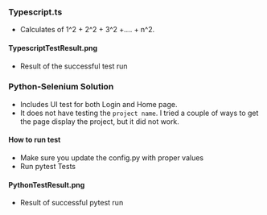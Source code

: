 ### Typescript.ts 
 * Calculates of 1^2 + 2^2 + 3^2 +.... + n^2.

 #### TypescriptTestResult.png
  * Result of the successful test run

### Python-Selenium Solution
 * Includes UI test for both Login and Home page.
 * It does not have testing the `project name`. I tried a couple of ways to get the page display the project, but it did not work.
 
  #### How to run test
  * Make sure you update the config.py with proper values
  * Run pytest Tests
   
  #### PythonTestResult.png
  * Result of successful pytest run  
   
   

